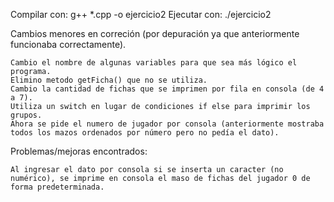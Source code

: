 Compilar con: g++ *.cpp -o ejercicio2
Ejecutar con: ./ejercicio2

Cambios menores en correción (por depuración ya que anteriormente funcionaba correctamente).

    Cambio el nombre de algunas variables para que sea más lógico el programa.
    Elimino metodo getFicha() que no se utiliza.
    Cambio la cantidad de fichas que se imprimen por fila en consola (de 4 a 7).
    Utiliza un switch en lugar de condiciones if else para imprimir los grupos.
    Ahora se pide el numero de jugador por consola (anteriormente mostraba todos los mazos ordenados por número pero no pedía el dato).

Problemas/mejoras encontrados:

    Al ingresar el dato por consola si se inserta un caracter (no numérico), se imprime en consola el maso de fichas del jugador 0 de forma predeterminada.